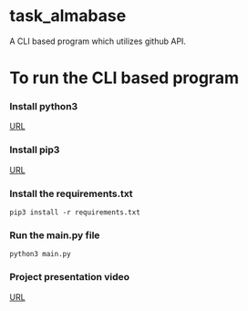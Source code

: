 # task_almabase
A CLI based program which utilizes github API.

# To run the CLI based program

### Install python3 
[URL](https://realpython.com/installing-python/)

### Install pip3
[URL](https://stackoverflow.com/questions/6587507/how-to-install-pip-with-python-3)

### Install the requirements.txt

```	pip3 install -r requirements.txt ```

### Run the main.py file
	
```	python3 main.py ```

### Project presentation video
[URL](https://youtu.be/3MDwpv7OpQY)
